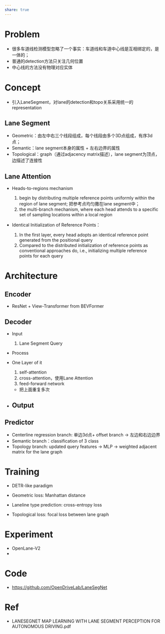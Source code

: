 ```yaml
---
share: true
---
```

# Problem

- 很多车道线检测模型忽略了一个事实：车道线和车道中心线是互相绑定的，是一体的；
- 普通的detection方法只关注几何位置
- 中心线的方法没有物理对应实体

# Concept

- 引入LaneSegment，对lane的detection和topo关系采用统一的representation

## Lane Segment

- Geometric：由左中右三个线段组成，每个线段由多个3D点组成，有序3d点；
- Semantic：lane segment本身的属性 + 左右边界的属性
- Topological：graph（通过adjacency matrix描述），lane segment为顶点，边描述了连接性

## Lane Attention

 - Heads-to-regions mechanism
	 1. begin by distributing multiple reference points uniformly within the region of lane segment; 把参考点均匀撒在lane segment中；
	 2.  the multi-branch mechanism, where each head attends to a specific set of sampling locations within a local region

- Identical Initialization of Reference Points：
	1. In the first layer, every head adopts an identical reference point generated from the positional query
	2. Compared to the distributed initialization of reference points as conventional approaches do, i.e., initializing multiple reference points for each query

# Architecture

## Encoder

- ResNet + View-Transformer from BEVFormer

## Decoder

- Input
	1. Lane Segment Query

- Process
- One Layer of it
	1. self-attention
	2. cross-attention，使用Lane Attention
	3. feed-forward network
	- 把上面重复多次
- Output
	- 

## Predictor

- Centerline regression branch:  单边3d点+ offset branch → 左边和右边边界
- Semantic branch：classification of 3 class
- Topology branch: updated query features → MLP → weighted adjacent matrix for the lane graph

# Training

-  DETR-like paradigm

- Geometric loss: Manhattan distance
- Laneline type prediction:  cross-entropy loss 
- Topological loss: focal loss between lane graph

# Experiment

- OpenLane-V2
- 


# Code

- https://github.com/OpenDriveLab/LaneSegNet

# Ref

- LANESEGNET MAP LEARNING WITH LANE SEGMENT PERCEPTION FOR AUTONOMOUS DRIVING.pdf